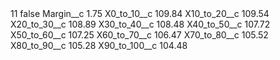 <?xml version="1.0" encoding="UTF-8"?>
<CustomMetadata xmlns="http://soap.sforce.com/2006/04/metadata" xmlns:xsi="http://www.w3.org/2001/XMLSchema-instance" xmlns:xsd="http://www.w3.org/2001/XMLSchema">
    <label>11</label>
    <protected>false</protected>
    <values>
        <field>Margin__c</field>
        <value xsi:type="xsd:double">1.75</value>
    </values>
    <values>
        <field>X0_to_10__c</field>
        <value xsi:type="xsd:double">109.84</value>
    </values>
    <values>
        <field>X10_to_20__c</field>
        <value xsi:type="xsd:double">109.54</value>
    </values>
    <values>
        <field>X20_to_30__c</field>
        <value xsi:type="xsd:double">108.89</value>
    </values>
    <values>
        <field>X30_to_40__c</field>
        <value xsi:type="xsd:double">108.48</value>
    </values>
    <values>
        <field>X40_to_50__c</field>
        <value xsi:type="xsd:double">107.72</value>
    </values>
    <values>
        <field>X50_to_60__c</field>
        <value xsi:type="xsd:double">107.25</value>
    </values>
    <values>
        <field>X60_to_70__c</field>
        <value xsi:type="xsd:double">106.47</value>
    </values>
    <values>
        <field>X70_to_80__c</field>
        <value xsi:type="xsd:double">105.52</value>
    </values>
    <values>
        <field>X80_to_90__c</field>
        <value xsi:type="xsd:double">105.28</value>
    </values>
    <values>
        <field>X90_to_100__c</field>
        <value xsi:type="xsd:double">104.48</value>
    </values>
</CustomMetadata>
